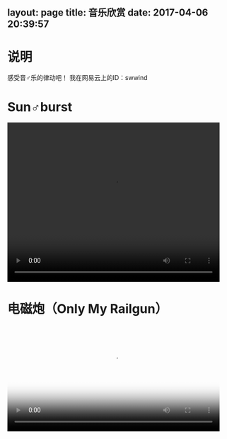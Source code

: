 layout: page
title: 音乐欣赏
date: 2017-04-06 20:39:57
---
# 说明
感受音♂乐的律动吧！
我在网易云上的ID：swwind

# Sun♂burst
<p><video style="width: 480px; height: 360px; background: #000;" src="https://tb-video.bdstatic.com/tieba-smallvideo/12752532_dff8bcfcf5383a88d23b04bd7c66ae5b.mp4" controls="controls">您的浏览器不支持视频播放！</video></p>

# 电磁炮（Only My Railgun）
<p><video src="http://i.snssdk.com/neihan/video/playback/?video_id=c147d111e5e446099210addc2298c93f&amp;quality=480p&amp;line=0&amp;is_gif=0.mp4" poster="http://p3.pstatp.com/large/13e30001707abbc684ac" type="video/mp4" controls="controls" style="width: 480px;">您的浏览器不支持视频播放！</video></p>